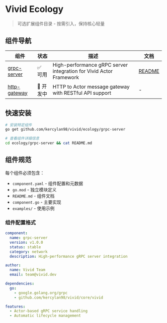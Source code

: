 # Vivid Ecology

> 可选扩展组件目录 - 按需引入，保持核心轻量

<!-- 此文档由 go generate 自动生成，请勿手动编辑 -->
<!-- go:generate go run ./tools/docgen --target=ecology --output=README.md -->

## 组件导航

| 组件 | 状态 | 描述 | 文档 |
|------|------|------|------|
| [grpc-server](./grpc-server/) | ✅ 可用 | High-performance gRPC server integration for Vivid Actor Framework | [README](./grpc-server/README.md) |
| [http-gateway](./http-gateway/) | 🚧 开发中 | HTTP to Actor message gateway with RESTful API support | - |

## 快速安装

```bash
# 安装特定组件
go get github.com/kercylan98/vivid/ecology/grpc-server

# 查看组件详细信息
cd ecology/grpc-server && cat README.md
```

## 组件规范

每个组件必须包含：
- `component.yaml` - 组件配置和元数据
- `go.mod` - 独立模块定义
- `README.md` - 组件文档
- `component.go` - 主要实现
- `examples/` - 使用示例

### 组件配置格式

```yaml
component:
  name: grpc-server
  version: v1.0.0
  status: stable
  category: network
  description: High-performance gRPC server integration

author:
  name: Vivid Team
  email: team@vivid.dev

dependencies:
  go:
    - google.golang.org/grpc
    - github.com/kercylan98/vivid/core/vivid

features:
  - Actor-based gRPC service handling
  - Automatic lifecycle management
```
